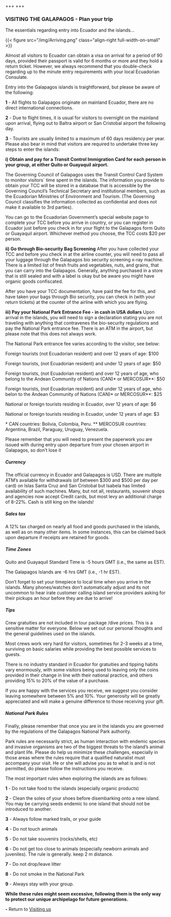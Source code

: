 +++
+++

### VISITING THE GALAPAGOS - Plan your trip

<span class="strapline">The essentials regarding entry into Ecuador and the islands...</span>

{{< figure src="/img/Arriving.png" class="align-right full-width-on-small" >}}
 
Almost all visitors to Ecuador can obtain a visa on arrival for a period of 90 days, provided their passport is valid for 6 months or more and they hold a return ticket. However, we always recommend that you double-check regarding up to the minute entry requirements with your local Ecuadorian Consulate. 

Entry into the Galapagos islands is traightforward, but please be aware of the following:

**1** - All flights to Galapagos originate on mainland Ecuador, there are no direct international connections.

**2** - Due to flight times, it is usual for visitors to overnight on the mainland upon arrival, flying out to Baltra airport or San Cristobal airport the following day.

**3** - Tourists are usually limited to a maximum of 60 days residency per year. Please also bear in mind that visitors are required to undertake three key steps to enter the islands:

**i) Obtain and pay for a Transit Control Immigration Card for each person in your group, at either Quito or Guayaquil airport.**

The Governing Council of Galapagos uses the Transit Control Card System to monitor visitors´ time spent in the islands.  The information you provide to obtain your TCC will be stored in a database that is accessible by the Governing Council’s Technical Secretary and institutional members, such as the Ecuadorian Ministries of Environment and Tourism. (The Governing Council classifies the information collected as confidential and does not make it available to 3rd parties).

You can go to the Ecuadorian Government’s special website page to complete your TCC before you arrive in country, or you can register in Ecuador just before you check in for your flight to the Galapagos form Quito or Guayaquil airport. Whichever method you choose, the TCC costs $20 per person.

**ii) Go through Bio-security Bag Screening**
After you have collected your TCC and before you check in at the airline counter, you will need to pass all your luggage through the Galapagos bio security screening x-ray machine.  There is a limited list of fresh fruits and vegetables, nuts, and grains, that you can carry into the Galapagos. Generally, anything purchased in a store that is still sealed and with a label is okay but be aware you might have organic goods confiscated.

After you have your TCC documentation, have paid the fee for this, and have taken your bags through Bio security, you can check in (with your return tickets) at the counter of the airline with which you are flying.

**iii) Pay your National Park Entrance Fee - in cash in USA dollars**
Upon arrival in the islands, you will need to sign a declaration stating you are not traveling with anything that contravenes the bio-security regulations and pay the National Park entrance fee. There is an ATM in the airport, but please note that this does not always work.

The National Park entrance fee varies according to the visitor, see below:

Foreign tourists (not Ecuadorian resident) and over 12 years of age: $100

Foreign tourists, (not Ecuadorian resident) and under 12 years of age: $50

Foreign tourists, (not Ecuadorian resident) and over 12 years of age, who belong to the Andean Community of Nations (CAN)\* or MERCOSUR\*\*: $50

Foreign tourists, (not Ecuadorian resident) and under 12 years of age, who belon to the Andean Community of Nations (CAN)\* or MERCOSUR\*\*: $25

National or foreign tourists residing in Ecuador, over 12 years of age: $6 

National or foreign tourists residing in Ecuador, under 12 years of age: $3

\* CAN countries: Bolivia, Colombia, Peru.
\*\* MERCOSUR countries: Argentina, Brazil, Paraguay, Uruguay, Venezuela.

Please remember that you will need to present the paperwork you are issued with during entry upon departure from your chosen airport in Galapagos, so don’t lose it

##### Currency
The official currency in Ecuador and Galapagos is USD. There are multiple ATM’s available for withdrawals (of between $300 and $500 per day per card) on Islas Santa Cruz and San Cristobal but Isabela has limited availability of such machines.  Many, but not all, restaurants, souvenir shops and agencies now accept Credit cards, but most levy an additional charge of 8-22%. Cash is still king on the islands!

##### Sales tax
A 12% tax charged on nearly all food and goods purchased in the islands, as well as on many other items.  In some instances, this can be claimed back upon departure if receipts are retained for goods.


##### Time Zones
Quito and Guayaquil Standard Time is -5 hours GMT (i.e., the same as EST).

The Galapagos Islands are -6 hrs GMT (i.e., -1 hr EST). 

Don’t forget to set your timepiece to local time when you arrive in the islands. Many phones/watches don’t automatically adjust and its not uncommon to hear irate customer calling island service providers asking for their pickups an hour before they are due to arrive!

##### Tips
Crew gratuities are not included in tour package /dive prices. This is a sensitive matter for everyone.  Below we set out our personal thoughts and the general guidelines used on the islands. 

Most crews work very hard for visitors, sometimes for 2-3 weeks at a time, surviving on basic salaries while providing the best possible services to guests.

There is no industry standard in Ecuador for gratuities and tipping habits vary enormously, with some visitors being used to leaving only the coins provided in their change in line with their national practice, and others providing 15% to 20% of the value of a purchase.

If you are happy with the services you receive, we suggest you consider leaving somewhere between 5% and 10%.  Your generosity will be greatly appreciated and will make a genuine difference to those receiving your gift.

##### National Park Rules
Finally, please remember that once you are in the islands you are governed by the regulations of the Galapagos National Park authority.

Park rules are necessarily strict, as human interaction with endemic species and invasive organisms are two of the biggest threats to the island’s animal and plant life.  Please do help us minimize these challenges, especially in those areas where the rules require that a qualified naturalist must accompany your visit.  He or she will advise you as to what is and is not permitted, do please follow the instructions you receive. 

The most important rules when exploring the islands are as follows:

**1**	- Do not take food to the islands (especially organic products)

**2** -	Clean the soles of your shoes before disembarking onto a new island. You may be carrying seeds endemic to one island that should not be introduced to another.


**3** -	Always follow marked trails, or your guide

**4** -	Do not touch animals


**5** -	Do not take souvenirs (rocks/shells, etc)

**6** -	Do not get too close to animals (especially newborn animals and juveniles).  The rule is generally. keep 2 m distance.


**7** -	Do not drop/leave litter

**8** -	Do not smoke in the National Park


**9** -	Always stay with your group.

**While these rules might seem excessive, following them is the only way to protect our unique archipelago for future generations.**

**-**
Return to [Visiting us](/visiting/introduction)